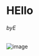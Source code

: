 # HEllo
###### byE

![image](https://github.com/user-attachments/assets/a08195a4-3e48-4130-aaff-f240c1bd61b6)
